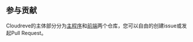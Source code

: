 ## 参与贡献

Cloudreve的主体部分分为[主程序](https://github.com/cloudreve/Cloudreve)和[前端](https://github.com/cloudreve/frontend)两个仓库，您可以自由的创建issue或发起Pull Request。